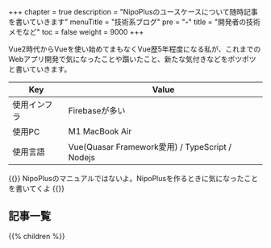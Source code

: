 +++
chapter = true
description = "NipoPlusのユースケースについて随時記事を書いていきます"
menuTitle = "技術系ブログ"
pre = "<b>-</b>"
title = "開発者の技術メモなど"
toc = false
weight = 9000
+++

Vue2時代からVueを使い始めてまもなくVue歴5年程度になる私が、これまでのWebアプリ開発で気になったことや躓いたこと、新たな気付きなどをポツポツと書いていきます。

|Key|Value|
|---|---|
|使用インフラ|Firebaseが多い|
|使用PC|M1 MacBook Air|
|使用言語|Vue(Quasar Framework愛用) / TypeScript / Nodejs|

{{<alice pos="right" icon="ok">}}
NipoPlusのマニュアルではないよ。NipoPlusを作るときに気になったことを書いてくよ
{{</alice>}}

<aside id="childrenList">
<h2>記事一覧</h2>
{{% children  %}}
</aside>
